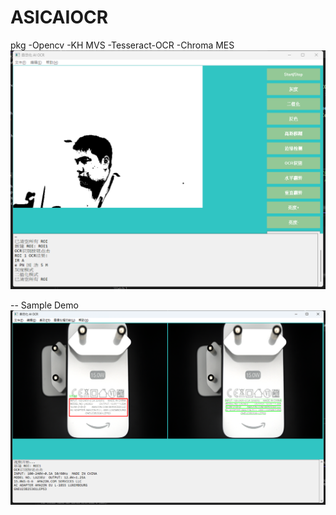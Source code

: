 # ASICAIOCR

pkg
  -Opencv
  -KH MVS
  -Tesseract-OCR
  -Chroma MES
![alt text](image-1.png)

-- Sample Demo
![alt text](image.png)